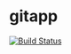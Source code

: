 # gitapp 
[![Build Status](https://dev.azure.com/nlaibr-az400/AgileProject/_apis/build/status%2Fhazerak83.gitapp?branchName=master)](https://dev.azure.com/nlaibr-az400/AgileProject/_build/latest?definitionId=4&branchName=master)
